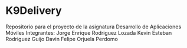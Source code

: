 # K9Delivery
Repositorio para el proyecto de la asignatura Desarrollo de Aplicaciones Móviles
Integrantes: Jorge Enrique Rodriguez Lozada
             Kevin Esteban Rodriguez Guijo
             Davin Felipe Orjuela Perdomo
